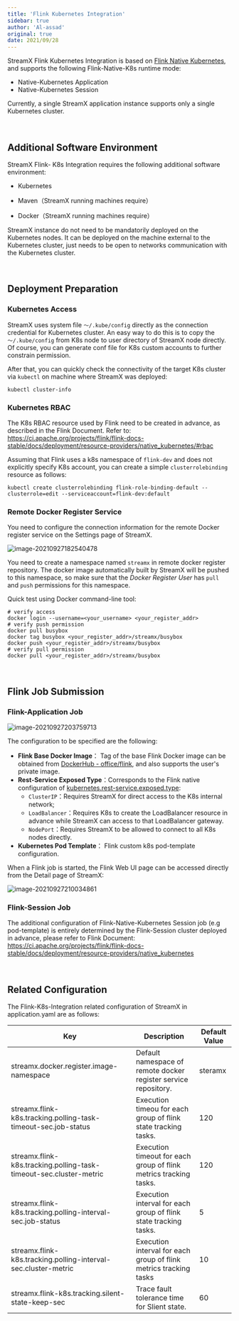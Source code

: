 ```yaml
---
title: 'Flink Kubernetes Integration'
sidebar: true
author: 'Al-assad'
original: true
date: 2021/09/28
---
```


StreamX Flink Kubernetes Integration is based on [Flink Native Kubernetes](https://ci.apache.org/projects/flink/flink-docs-stable/docs/deployment/resource-providers/native_kubernetes/), and supports the following Flink-Native-K8s runtime mode:

* Native-Kubernetes Application
* Native-Kubernetes Session

Currently, a single StreamX application instance supports only a single Kubernetes cluster.

<br/>

## Additional Software Environment

StreamX Flink- K8s Integration requires the following additional software environment: 

* Kubernetes

* Maven（StreamX running machines require）

* Docker（StreamX running machines require）

StreamX instance do not need to be mandatorily deployed on the Kubernetes nodes. It can be deployed on the machine external to the Kubernetes cluster, just needs to be open to networks communication with the Kubernetes cluster.

<br/>


## Deployment Preparation

### Kubernetes Access

StreamX uses system file `～/.kube/config` directly as the connection credential for Kubernetes cluster. An easy way to do this is to copy the `～/.kube/config` from K8s node to user directory of StreamX node directly. Of course, you can generate conf file for K8s custom accounts to further constrain permission.

After that, you can quickly check the connectivity of the target K8s cluster via `kubectl` on machine where StreamX was deployed:

```shell
kubectl cluster-info
```

### Kubernetes RBAC

The K8s RBAC resource used by Flink need to be created in advance, as described in the Flink Document. Refer to: https://ci.apache.org/projects/flink/flink-docs-stable/docs/deployment/resource-providers/native_kubernetes/#rbac

Assuming that Flink uses a k8s namespace of `flink-dev` and does not explicitly specify K8s account, you can create a simple 		`clusterrolebinding` resource as follows:

```
kubectl create clusterrolebinding flink-role-binding-default --clusterrole=edit --serviceaccount=flink-dev:default
```

### Remote Docker Register Service

You need to configure the connection information for the remote Docker register service on the Settings page of StreamX.

![image-20210927182540478](../../asserts/docker_register_setting.png)

You need to create a namespace named `streamx` in remote docker register repository. The docker image automatically built by StreamX will be pushed to this namespace, so make sure that the *Docker Register User* has `pull` and `push` permissions for this namespace.

Quick test using Docker command-line tool:

```shell
# verify access
docker login --username=<your_username> <your_register_addr>
# verify push permission
docker pull busybox
docker tag busybox <your_register_addr>/streamx/busybox
docker push <your_register_addr>/streamx/busybox
# verify pull permission
docker pull <your_register_addr>/streamx/busybox
```

<br/>

## Flink Job Submission

### Flink-Application Job

![image-20210927203759713](../../asserts/k8s_application_submit.png)

The configuration to be specified are the following:

* **Flink Base Docker Image**： Tag of the base Flink Docker image can be obtained from [DockerHub - office/flink](https://hub.docker.com/_/flink), and also supports the user's private image.
* **Rest-Service Exposed Type**：Corresponds to the Flink native configuration of  [kubernetes.rest-service.exposed.type](https://ci.apache.org/projects/flink/flink-docs-stable/docs/deployment/config/#kubernetes):
  * `ClusterIP`：Requires StreamX for direct access to the K8s internal network;
  * `LoadBalancer`：Requires K8s to create the LoadBalancer resource in advance while StreamX can access to that LoadBalancer gateway.
  * `NodePort`：Requires StreamX to be allowed to connect to all K8s nodes directly.
* **Kubernetes Pod Template**： Flink custom k8s pod-template configuration.

When a Flink job is started, the Flink Web UI page can be accessed directly from the Detail page of StreamX:

![image-20210927210034861](../../asserts/k8s_app_detail.png)

### Flink-Session Job

The additional configuration of Flink-Native-Kubernetes Session job (e.g pod-template)  is entirely determined by the Flink-Session cluster deployed in advance, please refer to Flink Document: https://ci.apache.org/projects/flink/flink-docs-stable/docs/deployment/resource-providers/native_kubernetes

<br/>

## Related Configuration

The Flink-K8s-Integration related configuration of StreamX in application.yaml are as follows:

| Key                                                          | Description                                                  | Default Value |
| ------------------------------------------------------------ | ------------------------------------------------------------ | ------------- |
| streamx.docker.register.image-namespace                      | Default namespace of remote docker register service repository. | steramx       |
| streamx.flink-k8s.tracking.polling-task-timeout-sec.job-status | Execution timeou for each group of flink state tracking tasks. | 120           |
| streamx.flink-k8s.tracking.polling-task-timeout-sec.cluster-metric | Execution timeout for each group of flink metrics tracking tasks. | 120           |
| streamx.flink-k8s.tracking.polling-interval-sec.job-status   | Execution interval for each group of flink state tracking tasks. | 5             |
| streamx.flink-k8s.tracking.polling-interval-sec.cluster-metric | Execution interval for each group of flink metrics tracking tasks | 10            |
| streamx.flink-k8s.tracking.silent-state-keep-sec             | Trace fault tolerance time for Slient state.                 | 60            |

